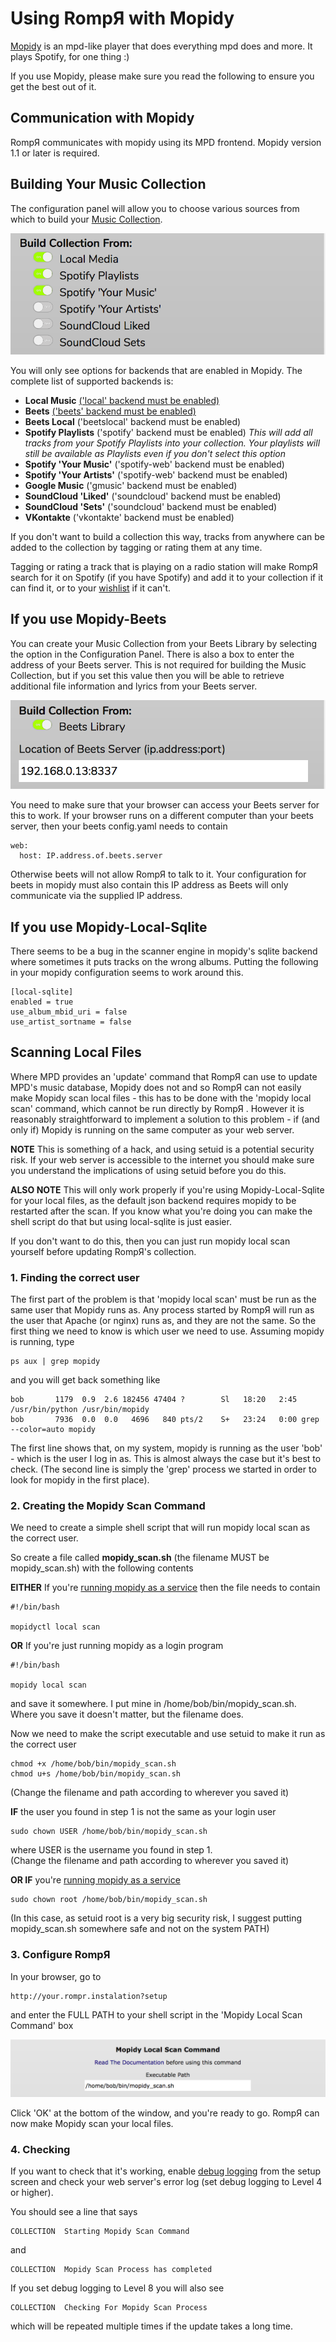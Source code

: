 # Using RompЯ with Mopidy

[Mopidy](http://www.mopidy.com/) is an mpd-like player that does everything mpd does and more. It plays Spotify, for one thing :)

If you use Mopidy, please make sure you read the following to ensure you get the best out of it.

## Communication with Mopidy

RompЯ communicates with mopidy using its MPD frontend.
Mopidy version 1.1 or later is required.

## Building Your Music Collection

The configuration panel will allow you to choose various sources from which to build your [Music Collection](/RompR/Music-Collection).

![](images/buildcollectionfrom.png)

You will only see options for backends that are enabled in Mopidy. The complete list of supported backends is:

* **Local Music** [('local' backend must be enabled)](/RompR/Rompr-And-Mopidy)
* **Beets** [('beets' backend must be enabled)](/RompR/Rompr-And-Mopidy)
* **Beets Local** ('beetslocal' backend must be enabled)
* **Spotify Playlists** ('spotify' backend must be enabled) *This will add all tracks from your Spotify Playlists into your collection. Your playlists will still be available as Playlists even if you don't select this option*
* **Spotify 'Your Music'** ('spotify-web' backend must be enabled)
* **Spotify 'Your Artists'** ('spotify-web' backend must be enabled)
* **Google Music** ('gmusic' backend must be enabled)
* **SoundCloud 'Liked'** ('soundcloud' backend must be enabled)
* **SoundCloud 'Sets'** ('soundcloud' backend must be enabled)
* **VKontakte** ('vkontakte' backend must be enabled)


If you don't want to build a collection this way, tracks from anywhere can be added to the collection by tagging or rating them at any time.


Tagging or rating a track that is playing on a radio station will make RompЯ search for it on Spotify (if you have Spotify) and add it to your collection if it can find it, or to your [wishlist](/RompR/The-Wishlist) if it can't.

## If you use Mopidy-Beets

You can create your Music Collection from your Beets Library by selecting the option in the Configuration Panel. There is also a box to enter the address of your Beets server. This is not required for building the Music Collection, but if you set this value then you will be able to retrieve additional file information and lyrics from your Beets server.

![](images/mopcolbeets.png)

You need to make sure that your browser can access your Beets server for this to work. If your browser runs on a different computer than your beets server, then your beets config.yaml needs to contain

    web:
      host: IP.address.of.beets.server

Otherwise beets will not allow RompЯ to talk to it. Your configuration for beets in mopidy must also contain this IP address as Beets will only communicate via the supplied IP address.

## If you use Mopidy-Local-Sqlite

There seems to be a bug in the scanner engine in mopidy's sqlite backend where sometimes it puts tracks on the wrong albums. Putting the following in your mopidy configuration seems to work around this.

    [local-sqlite]
    enabled = true
    use_album_mbid_uri = false
    use_artist_sortname = false
    
## Scanning Local Files

Where MPD provides an 'update' command that RompЯ can use to update MPD's music database, Mopidy does not and so RompЯ can not easily make Mopidy scan local files - this has to be done with the 'mopidy local scan' command, which cannot be run directly by RompЯ . However it is reasonably straightforward to implement a solution to this problem - if (and only if) Mopidy is running on the same computer as your web server.

**NOTE** This is something of a hack, and using setuid is a potential security risk. If your web server is accessible to the internet you should make sure you understand the implications of using setuid before you do this.

**ALSO NOTE** This will only work properly if you're using Mopidy-Local-Sqlite for your local files, as the default json backend requires mopidy to be restarted after the scan. If you know what you're doing you can make the shell script do that but using local-sqlite is just easier.

If you don't want to do this, then you can just run mopidy local scan yourself before updating RompЯ's collection.

### 1. Finding the correct user

The first part of the problem is that 'mopidy local scan' must be run as the same user that Mopidy runs as. Any process started by RompЯ will run as the user that Apache (or nginx) runs as, and they are not the same. So the first thing we need to know is which user we need to use. Assuming mopidy is running, type

    ps aux | grep mopidy
    
and you will get back something like

    bob       1179  0.9  2.6 182456 47404 ?        Sl   18:20   2:45 /usr/bin/python /usr/bin/mopidy
    bob       7936  0.0  0.0   4696   840 pts/2    S+   23:24   0:00 grep --color=auto mopidy
    
The first line shows that, on my system, mopidy is running as the user 'bob' - which is the user I log in as. This is almost always the case but it's best to check. (The second line is simply the 'grep' process we started in order to look for mopidy in the first place).

### 2. Creating the Mopidy Scan Command

We need to create a simple shell script that will run mopidy local scan as the correct user.

So create a file called **mopidy_scan.sh** (the filename MUST be mopidy_scan.sh) with the following contents

**EITHER** If you're [running mopidy as a service](https://docs.mopidy.com/en/latest/service/#service) then the file needs to contain

    #!/bin/bash

    mopidyctl local scan

**OR** If you're just running mopidy as a login program

    #!/bin/bash

    mopidy local scan

and save it somewhere. I put mine in /home/bob/bin/mopidy_scan.sh. Where you save it doesn't matter, but the filename does.

Now we need to make the script executable and use setuid to make it run as the correct user

    chmod +x /home/bob/bin/mopidy_scan.sh
    chmod u+s /home/bob/bin/mopidy_scan.sh

(Change the filename and path according to wherever you saved it)
    
**IF** the user you found in step 1 is not the same as your login user

    sudo chown USER /home/bob/bin/mopidy_scan.sh

where USER is the username you found in step 1.    
(Change the filename and path according to wherever you saved it)

**OR IF** you're [running mopidy as a service](https://docs.mopidy.com/en/latest/service/#service)

    sudo chown root /home/bob/bin/mopidy_scan.sh
    
(In this case, as setuid root is a very big security risk, I suggest putting mopidy_scan.sh somewhere safe and not on the system PATH)

### 3. Configure RompЯ

In your browser, go to

    http://your.rompr.instalation?setup
    
and enter the FULL PATH to your shell script in the 'Mopidy Local Scan Command' box

![](images/mopidyscan.png)

Click 'OK' at the bottom of the window, and you're ready to go. RompЯ can now make Mopidy scan your local files.

### 4. Checking

If you want to check that it's working, enable [debug logging](/RompR/Troubleshooting) from the setup screen and check your web server's error log (set debug logging to Level 4 or higher).

You should see a line that says

    COLLECTION  Starting Mopidy Scan Command
    
and

    COLLECTION  Mopidy Scan Process has completed
    
If you set debug logging to Level 8 you will also see

    COLLECTION  Checking For Mopidy Scan Process
    
which will be repeated multiple times if the update takes a long time.
